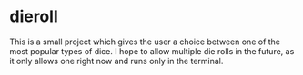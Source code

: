 # dieroll
This is a small project which gives the user a choice between one of the most popular types of dice. I hope to allow multiple die rolls in the future, as it only allows one right now and runs only in the terminal.
